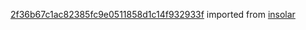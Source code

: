 [2f36b67c1ac82385fc9e0511858d1c14f932933f](https://github.com/insolar/insolar/commit/2f36b67c1ac82385fc9e0511858d1c14f932933f) imported from [insolar](https://github.com/insolar/insolar)

